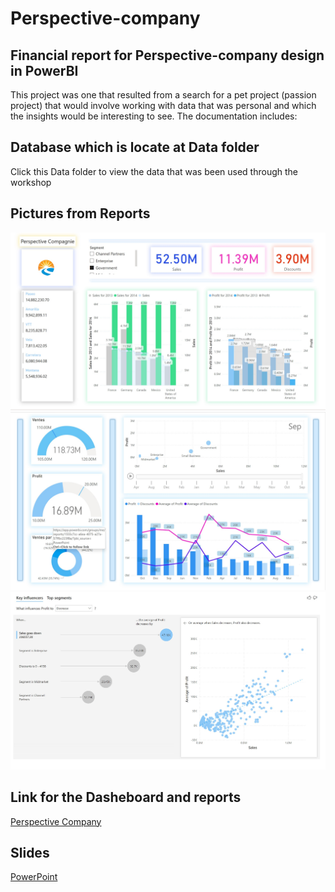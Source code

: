 # Perspective-company
 Financial report for Perspective-company design in PowerBI 
 ------------------------------------------------
This project was one that resulted from a search for a pet project (passion project) that would involve working with data that was personal and which the insights would be interesting to see. The documentation includes:
## Database which is locate at Data folder
Click this Data folder to view the data that was been used through the workshop 
## Pictures from Reports
 ![My Image](./PPT1.jpg)
 ![My Image](./PPT2.jpg)
 ![My Image](./PPT3.jpg)

## Link for the Dasheboard and reports
[Perspective Company ](https://app.powerbi.com/reportEmbed?reportId=1555c7cc-a6ea-4075-a27a-57ffbc223f8a&autoAuth=true&ctid=d235b41c-5ee9-4c60-bcff-d68fe3bff6a0)
## Slides
 
[PowerPoint](Financial%20Sample%20PPT.pptx)
